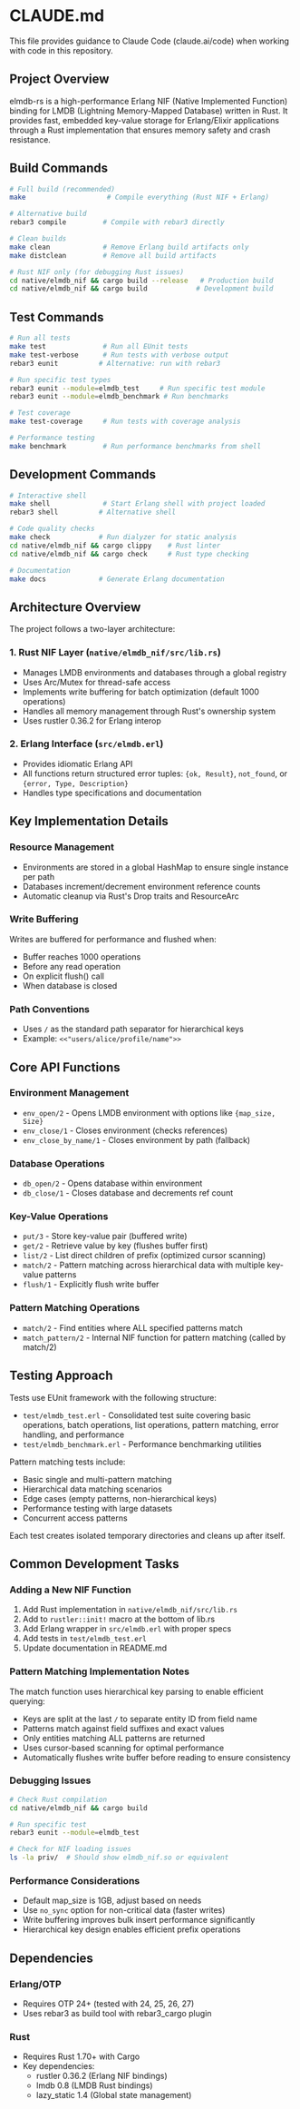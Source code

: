 # CLAUDE.md

This file provides guidance to Claude Code (claude.ai/code) when working with code in this repository.

## Project Overview

elmdb-rs is a high-performance Erlang NIF (Native Implemented Function) binding for LMDB (Lightning Memory-Mapped Database) written in Rust. It provides fast, embedded key-value storage for Erlang/Elixir applications through a Rust implementation that ensures memory safety and crash resistance.

## Build Commands

```bash
# Full build (recommended)
make                    # Compile everything (Rust NIF + Erlang)

# Alternative build
rebar3 compile         # Compile with rebar3 directly

# Clean builds
make clean             # Remove Erlang build artifacts only
make distclean         # Remove all build artifacts

# Rust NIF only (for debugging Rust issues)
cd native/elmdb_nif && cargo build --release   # Production build
cd native/elmdb_nif && cargo build            # Development build
```

## Test Commands

```bash
# Run all tests
make test              # Run all EUnit tests
make test-verbose      # Run tests with verbose output
rebar3 eunit          # Alternative: run with rebar3

# Run specific test types
rebar3 eunit --module=elmdb_test     # Run specific test module
rebar3 eunit --module=elmdb_benchmark # Run benchmarks

# Test coverage
make test-coverage     # Run tests with coverage analysis

# Performance testing
make benchmark         # Run performance benchmarks from shell
```

## Development Commands

```bash
# Interactive shell
make shell             # Start Erlang shell with project loaded
rebar3 shell          # Alternative shell

# Code quality checks
make check            # Run dialyzer for static analysis
cd native/elmdb_nif && cargo clippy    # Rust linter
cd native/elmdb_nif && cargo check     # Rust type checking

# Documentation
make docs             # Generate Erlang documentation
```

## Architecture Overview

The project follows a two-layer architecture:

### 1. Rust NIF Layer (`native/elmdb_nif/src/lib.rs`)
- Manages LMDB environments and databases through a global registry
- Uses Arc/Mutex for thread-safe access
- Implements write buffering for batch optimization (default 1000 operations)
- Handles all memory management through Rust's ownership system
- Uses rustler 0.36.2 for Erlang interop

### 2. Erlang Interface (`src/elmdb.erl`)
- Provides idiomatic Erlang API
- All functions return structured error tuples: `{ok, Result}`, `not_found`, or `{error, Type, Description}`
- Handles type specifications and documentation

## Key Implementation Details

### Resource Management
- Environments are stored in a global HashMap to ensure single instance per path
- Databases increment/decrement environment reference counts
- Automatic cleanup via Rust's Drop traits and ResourceArc

### Write Buffering
Writes are buffered for performance and flushed when:
- Buffer reaches 1000 operations
- Before any read operation
- On explicit flush() call  
- When database is closed

### Path Conventions
- Uses `/` as the standard path separator for hierarchical keys
- Example: `<<"users/alice/profile/name">>`

## Core API Functions

### Environment Management
- `env_open/2` - Opens LMDB environment with options like `{map_size, Size}`
- `env_close/1` - Closes environment (checks references)
- `env_close_by_name/1` - Closes environment by path (fallback)

### Database Operations
- `db_open/2` - Opens database within environment
- `db_close/1` - Closes database and decrements ref count

### Key-Value Operations
- `put/3` - Store key-value pair (buffered write)
- `get/2` - Retrieve value by key (flushes buffer first)
- `list/2` - List direct children of prefix (optimized cursor scanning)
- `match/2` - Pattern matching across hierarchical data with multiple key-value patterns
- `flush/1` - Explicitly flush write buffer

### Pattern Matching Operations
- `match/2` - Find entities where ALL specified patterns match
- `match_pattern/2` - Internal NIF function for pattern matching (called by match/2)

## Testing Approach

Tests use EUnit framework with the following structure:
- `test/elmdb_test.erl` - Consolidated test suite covering basic operations, batch operations, list operations, pattern matching, error handling, and performance
- `test/elmdb_benchmark.erl` - Performance benchmarking utilities

Pattern matching tests include:
- Basic single and multi-pattern matching
- Hierarchical data matching scenarios
- Edge cases (empty patterns, non-hierarchical keys)
- Performance testing with large datasets
- Concurrent access patterns

Each test creates isolated temporary directories and cleans up after itself.

## Common Development Tasks

### Adding a New NIF Function
1. Add Rust implementation in `native/elmdb_nif/src/lib.rs`
2. Add to `rustler::init!` macro at the bottom of lib.rs
3. Add Erlang wrapper in `src/elmdb.erl` with proper specs
4. Add tests in `test/elmdb_test.erl`
5. Update documentation in README.md

### Pattern Matching Implementation Notes
The match function uses hierarchical key parsing to enable efficient querying:
- Keys are split at the last `/` to separate entity ID from field name
- Patterns match against field suffixes and exact values
- Only entities matching ALL patterns are returned
- Uses cursor-based scanning for optimal performance
- Automatically flushes write buffer before reading to ensure consistency

### Debugging Issues
```bash
# Check Rust compilation
cd native/elmdb_nif && cargo build

# Run specific test
rebar3 eunit --module=elmdb_test

# Check for NIF loading issues
ls -la priv/  # Should show elmdb_nif.so or equivalent
```

### Performance Considerations
- Default map_size is 1GB, adjust based on needs
- Use `no_sync` option for non-critical data (faster writes)
- Write buffering improves bulk insert performance significantly
- Hierarchical key design enables efficient prefix operations

## Dependencies

### Erlang/OTP
- Requires OTP 24+ (tested with 24, 25, 26, 27)
- Uses rebar3 as build tool with rebar3_cargo plugin

### Rust
- Requires Rust 1.70+ with Cargo
- Key dependencies:
  - rustler 0.36.2 (Erlang NIF bindings)
  - lmdb 0.8 (LMDB Rust bindings)
  - lazy_static 1.4 (Global state management)
